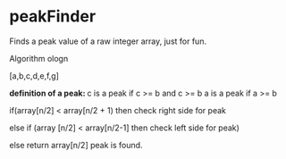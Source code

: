 # peakFinder
Finds a peak value of a raw integer array, just for fun. 

Algorithm ologn 

[a,b,c,d,e,f,g]

<b> definition of a peak: </b> 
c is a peak if c >= b and c >= b
a is a peak if a >= b


if(array[n/2] < array[n/2 + 1) then check right side for peak

else if (array [n/2] < array[n/2-1] then check left side for peak)

else return array[n/2] peak is found.
